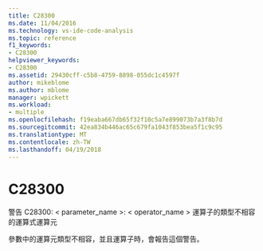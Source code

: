```yaml
---
title: C28300
ms.date: 11/04/2016
ms.technology: vs-ide-code-analysis
ms.topic: reference
f1_keywords:
- C28300
helpviewer_keywords:
- C28300
ms.assetid: 29430cff-c5b8-4759-8898-055dc1c4597f
author: mikeblome
ms.author: mblome
manager: wpickett
ms.workload:
- multiple
ms.openlocfilehash: f19eaba667db65f32f10c5a7e899073b7a3f8b7d
ms.sourcegitcommit: 42ea834b446ac65c679fa1043f853bea5f1c9c95
ms.translationtype: MT
ms.contentlocale: zh-TW
ms.lasthandoff: 04/19/2018
---
```

# <a name="c28300"></a>C28300
警告 C28300: < parameter_name >: < operator_name > 運算子的類型不相容的運算式運算元

 參數中的運算元類型不相容，並且運算子時，會報告這個警告。
